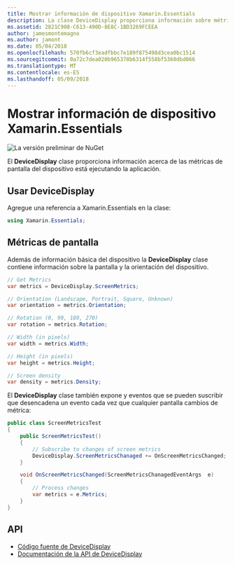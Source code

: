 ```yaml
---
title: Mostrar información de dispositivo Xamarin.Essentials
description: La clase DeviceDisplay proporciona información sobre métricas de pantalla del dispositivo la aplicación se ejecuta en.
ms.assetid: 2821C908-C613-490D-8E8C-1BD3269FCEEA
author: jamesmontemagno
ms.author: jamont
ms.date: 05/04/2018
ms.openlocfilehash: 570fb6cf3eadfbbc7e189f875498d3cea0bc1514
ms.sourcegitcommit: 0a72c7dea020b965378b6314f558bf5360dbd066
ms.translationtype: MT
ms.contentlocale: es-ES
ms.lasthandoff: 05/09/2018
---
```

# <a name="xamarinessentials-device-display-information"></a>Mostrar información de dispositivo Xamarin.Essentials

![La versión preliminar de NuGet](~/media/shared/pre-release.png)

El **DeviceDisplay** clase proporciona información acerca de las métricas de pantalla del dispositivo está ejecutando la aplicación.

## <a name="using-devicedisplay"></a>Usar DeviceDisplay

Agregue una referencia a Xamarin.Essentials en la clase:

```csharp
using Xamarin.Essentials;
```

## <a name="screen-metrics"></a>Métricas de pantalla

Además de información básica del dispositivo la **DeviceDisplay** clase contiene información sobre la pantalla y la orientación del dispositivo.

```csharp
// Get Metrics
var metrics = DeviceDisplay.ScreenMetrics;

// Orientation (Landscape, Portrait, Square, Unknown)
var orientation = metrics.Orientation;

// Rotation (0, 90, 180, 270)
var rotation = metrics.Rotation;

// Width (in pixels)
var width = metrics.Width;

// Height (in pixels)
var height = metrics.Height;

// Screen density
var density = metrics.Density;
```

El **DeviceDisplay** clase también expone y eventos que se pueden suscribir que desencadena un evento cada vez que cualquier pantalla cambios de métrica:

```csharp
public class ScreenMetricsTest
{
    public ScreenMetricsTest()
    {
        // Subscribe to changes of screen metrics
        DeviceDisplay.ScreenMetricsChanaged += OnScreenMetricsChanged;
    }

    void OnScreenMetricsChanged(ScreenMetricsChanagedEventArgs  e)
    {
        // Process changes
        var metrics = e.Metrics;
    }
}
```

## <a name="api"></a>API

- [Código fuente de DeviceDisplay](https://github.com/xamarin/Essentials/tree/master/Essentials/DeviceDisplay)
- [Documentación de la API de DeviceDisplay](xref:Xamarin.Essentials.DeviceDisplay)
